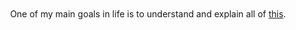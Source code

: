 
<br/>
<br/>
<br/>
<br/>

<p align="center">
  One of my main goals in life is to understand and explain all of <a href="https://www.amazon.com/Cellular-Automata-Hyperbolic-Spaces-Theory/dp/1933153040">this</a>.
</p>

<br/>
<br/>
<br/>
<br/>
